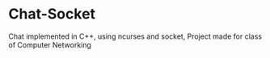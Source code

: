 # Chat-Socket
Chat implemented in C++, using ncurses and socket, Project made for class of Computer Networking
